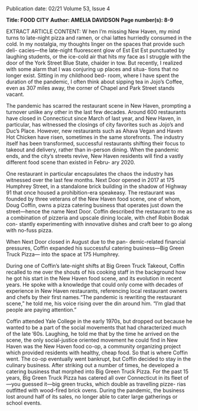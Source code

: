 Publication date: 02/21
Volume 53, Issue 4

**Title: FOOD CITY**
**Author: AMELIA DAVIDSON**
**Page number(s): 8-9**

EXTRACT ARTICLE CONTENT:
W
hen I’m missing New Haven, my mind turns 
to late-night pizza and ramen, or chai lattes 
hurriedly consumed in the cold. In my nostalgia, my 
thoughts linger on the spaces that provide such deli-
cacies—the late-night fluorescent glow of Est Est Est 
punctuated by laughing students, or the ice-cold air that 
hits my face as I struggle with the door of the York Street 
Blue State, chaider in tow. But recently, I realized with 
some alarm that I was conjuring up places and situa-
tions that no longer exist. Sitting in my childhood bed-
room, where I have spent the duration of the pandemic, 
I often think about sipping tea in Jojo’s Coffee, even as 
307 miles away, the corner of Chapel and Park Street 
stands vacant. 

The pandemic has scarred the restaurant scene in 
New Haven, prompting a turnover unlike any other 
in the last few decades. Around 600 restaurants have 
closed in Connecticut since March of last year, and 
New Haven, in particular, has witnessed the closings of 
city favorites such as Jojo’s and Duc’s Place. However, 
new restaurants such as Ahava Vegan and Haven Hot 
Chicken have risen, sometimes in the same storefronts. 
The industry itself has been transformed, successful 
restaurants shifting their focus to takeout and delivery, 
rather than in-person dining. When the pandemic ends, 
and the city’s streets revive, New Haven residents will 
find a vastly different food scene than existed in Febru-
ary 2020. 

One restaurant in particular encapsulates the chaos 
the industry has witnessed over the last few months. 
Next Door opened in 2017 at 175 Humphrey Street, in 
a standalone brick building in the shadow of Highway 
91 that once housed a prohibition-era speakeasy. The 
restaurant was founded by three veterans of the New 
Haven food scene, one of whom, Doug Coffin, owns 
a pizza catering business that operates just down the 
street—hence the name Next Door. Coffin described 
the restaurant to me as a combination of pizzeria and 
upscale dining locale, with chef Robin Bodak con-
stantly experimenting with innovative dishes and craft 
beer to go along with no-fuss pizza. 

When Next Door closed in August due to the pan-
demic-related financial pressures, Coffin expanded his 
successful catering business—Big Green Truck Pizza—
into the space at 175 Humphrey. 

During one of Coffin’s late-night shifts at Big Green 
Truck Takeout, Coffin recalled to me over the shouts 
of his cooking staff in the background how he got his 
start in the New Haven food scene, and its evolution 
in recent years. He spoke with a knowledge that could 
only come with decades of experience in New Haven 
restaurants, referencing local restaurant owners and 
chefs by their first names.“The pandemic is rewriting 
the restaurant scene,” he told me, his voice rising over 
the din around him. “I’m glad that people are paying 
attention.” 

Coffin attended Yale College in the early 1970s, but 
dropped out because he wanted to be a part of the social 
movements that had characterized much of the late 
’60s. Laughing, he told me that by the time he arrived 
on the scene, the only social-justice oriented movement 
he could find in New Haven was the New Haven food 
co-op, a community organizing project which provided 
residents with healthy, cheap food. So that is where 
Coffin went. The co-op eventually went bankrupt, but 
Coffin decided to stay in the culinary business. After 
striking out a number of times, he developed a catering 
business that morphed into Big Green Truck Pizza.
For the past 15 years, Big Green Truck Pizza has 
catered all over Connecticut in its fleet of—you guessed 
it—big green trucks, which double as travelling pizze-
rias outfitted with wood-fired brick ovens. During the 
pandemic, the business lost around half of its sales, no 
longer able to cater large gatherings or school events.